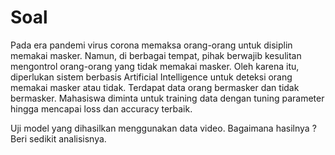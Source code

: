 # Soal

Pada era pandemi virus corona memaksa orang-orang untuk disiplin memakai masker. Namun, di berbagai tempat, pihak berwajib kesulitan mengontrol orang-orang yang tidak memakai masker. Oleh karena itu, diperlukan sistem berbasis Artificial Intelligence untuk deteksi orang memakai masker atau tidak. Terdapat data orang bermasker dan tidak bermasker. Mahasiswa diminta untuk training data dengan tuning parameter hingga mencapai loss dan accuracy terbaik. 

Uji model yang dihasilkan menggunakan data video. Bagaimana hasilnya ? Beri sedikit analisisnya. 
